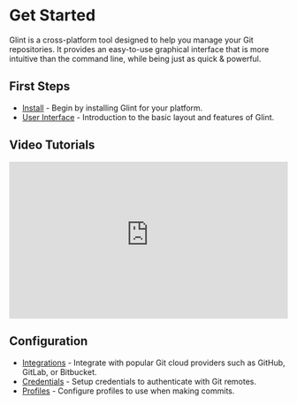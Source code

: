 # Get Started
Glint is a cross-platform tool designed to help you manage your Git repositories. It provides an easy-to-use graphical interface that is more intuitive than the command line, while being just as quick & powerful.

## First Steps
* [Install](/docs/installation) - Begin by installing Glint for your platform.
* [User Interface](/docs/user_interface) - Introduction to the basic layout and features of Glint.

## Video Tutorials
<div style="position: relative; height: 0; width: 100%; padding-bottom: 56.25%;">
  <iframe width="100%" height="100%" style="position: absolute; left: 0; top: 0;" src="https://www.youtube-nocookie.com/embed/videoseries?list=PL-8Gre3qyvLOIOHsX6CWOqYcAi-6Ft99v" title="YouTube video player" frameborder="0" allow="accelerometer; autoplay; clipboard-write; encrypted-media; gyroscope; picture-in-picture; web-share" allowfullscreen></iframe>
</div>

## Configuration

* [Integrations](/docs/cloud_integrations) - Integrate with popular Git cloud providers such as GitHub, GitLab, or Bitbucket.
* [Credentials](/docs/credentials) - Setup credentials to authenticate with Git remotes.
* [Profiles](/docs/profiles) - Configure profiles to use when making commits.
